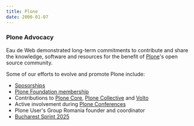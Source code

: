 ```yaml
---
title: Plone
date: 2000-01-07
---
```


### Plone Advocacy

Eau de Web demonstrated long-term commitments
to contribute and share the knowledge, software and resources
for the benefit of [Plone](https://plone.org)'s open source community.

Some of our efforts to evolve and promote Plone include:

- [Sposorships](https://plone.org/foundation/sponsorship/sponsors/eau-de-web)
- [Plone Foundation membership](https://plone.org/foundation/members/current)
- Contributions to [Plone Core][], [Plone Collective][] and [Volto][]
- Active involvement during [Plone Conferences][]
- Plone User's Group Romania founder and coordinator
- [Bucharest Sprint 2025](/plone-bucharest-sprint-2025)

[Plone]: https://plone.org
[Plone Core]: https://github.com/plone
[Plone Collective]: https://github.com/collective
[Volto]: https://github.com/plone/volto/
[Plone Conferences]: https://ploneconf.org
